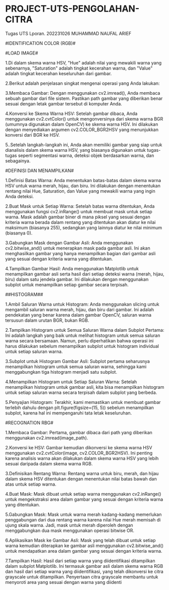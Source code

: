 # PROJECT-UTS-PENGOLAHAN-CITRA
Tugas UTS Lporan. 202231026 MUHAMMAD NAUFAL ARIEF

#IDENTIFICATION COLOR (RGB)#

#LOAD IMAGE#

1.Di dalam skema warna HSV, "Hue" adalah nilai yang mewakili warna yang sebenarnya, "Saturation" adalah tingkat kecerahan warna, dan "Value" adalah tingkat kecerahan keseluruhan dari gambar.

2.Berikut adalah penjelasan singkat mengenai operasi yang Anda lakukan:

3.Membaca Gambar: Dengan menggunakan cv2.imread(), Anda membaca sebuah gambar dari file sistem. Pastikan path gambar yang diberikan benar sesuai dengan letak gambar tersebut di komputer Anda.

4.Konversi ke Skema Warna HSV: Setelah gambar dibaca, Anda menggunakan cv2.cvtColor() untuk mengonversinya dari skema warna BGR (umumnya digunakan dalam OpenCV) ke skema warna HSV. Ini dilakukan dengan menyediakan argumen cv2.COLOR_BGR2HSV yang menunjukkan konversi dari BGR ke HSV.

5..Setelah langkah-langkah ini, Anda akan memiliki gambar yang siap untuk dianalisis dalam skema warna HSV, yang biasanya digunakan untuk tugas-tugas seperti segmentasi warna, deteksi objek berdasarkan warna, dan sebagainya.


#DEFINISI DAN MENAMPILKAN#

1.Definisi Batas Warna: Anda menentukan batas-batas dalam skema warna HSV untuk warna merah, hijau, dan biru. Ini dilakukan dengan menentukan rentang nilai Hue, Saturation, dan Value yang mewakili warna yang ingin Anda deteksi.

2.Buat Mask untuk Setiap Warna: Setelah batas warna ditentukan, Anda menggunakan fungsi cv2.inRange() untuk membuat mask untuk setiap warna. Mask adalah gambar biner di mana piksel yang sesuai dengan kriteria warna berada dalam rentang yang ditentukan akan diatur ke nilai maksimum (biasanya 255), sedangkan yang lainnya diatur ke nilai minimum (biasanya 0).

3.Gabungkan Mask dengan Gambar Asli: Anda menggunakan cv2.bitwise_and() untuk menerapkan mask pada gambar asli. Ini akan menghasilkan gambar yang hanya menampilkan bagian dari gambar asli yang sesuai dengan kriteria warna yang ditentukan.

4.Tampilkan Gambar Hasil: Anda menggunakan Matplotlib untuk menampilkan gambar asli serta hasil dari setiap deteksi warna (merah, hijau, biru) dalam satu jendela gambar. Ini dilakukan dengan menggunakan subplot untuk menampilkan setiap gambar secara terpisah.


##HISTOGRAM##

1.Ambil Saluran Warna untuk Histogram: Anda menggunakan slicing untuk mengambil saluran warna merah, hijau, dan biru dari gambar. Ini adalah pendekatan yang benar karena dalam gambar OpenCV, saluran warna tersusun dalam urutan BGR, bukan RGB.

2.Tampilkan Histogram untuk Semua Saluran Warna dalam Subplot Pertama: Ini adalah langkah yang baik untuk melihat histogram untuk semua saluran warna secara bersamaan. Namun, perlu diperhatikan bahwa operasi ini harus dilakukan sebelum menampilkan subplot untuk histogram individual untuk setiap saluran warna.

3.Subplot untuk Histogram Gambar Asli: Subplot pertama seharusnya menampilkan histogram untuk semua saluran warna, sehingga kami menggabungkan tiga histogram menjadi satu subplot.

4.Menampilkan Histogram untuk Setiap Saluran Warna: Setelah menampilkan histogram untuk gambar asli, kita bisa menampilkan histogram untuk setiap saluran warna secara terpisah dalam subplot yang berbeda.

5.Penyajian Histogram: Terakhir, kami memastikan untuk membuat gambar terlebih dahulu dengan plt.figure(figsize=(15, 5)) sebelum menampilkan subplot, karena hal ini mempengaruhi tata letak keseluruhan.


#RECOGNATION RBG#

1.Membaca Gambar: Pertama, gambar dibaca dari path yang diberikan menggunakan cv2.imread(image_path).

2.Konversi ke HSV: Gambar kemudian dikonversi ke skema warna HSV menggunakan cv2.cvtColor(image, cv2.COLOR_BGR2HSV). Ini penting karena analisis warna akan dilakukan dalam skema warna HSV yang lebih sesuai daripada dalam skema warna RGB.

3.Definisikan Rentang Warna: Rentang warna untuk biru, merah, dan hijau dalam skema HSV ditentukan dengan menentukan nilai batas bawah dan atas untuk setiap warna.

4.Buat Mask: Mask dibuat untuk setiap warna menggunakan cv2.inRange() untuk mengekstraksi area dalam gambar yang sesuai dengan kriteria warna yang ditentukan.

5.Gabungkan Mask: Mask untuk warna merah kadang-kadang memerlukan penggabungan dari dua rentang warna karena nilai Hue merah memisah di ujung skala warna. Jadi, mask untuk merah diperoleh dengan menggabungkan dua mask menggunakan operasi bitwise OR.

6.Aplikasikan Mask ke Gambar Asli: Mask yang telah dibuat untuk setiap warna kemudian diterapkan ke gambar asli menggunakan cv2.bitwise_and() untuk mendapatkan area dalam gambar yang sesuai dengan kriteria warna.

7.Tampilkan Hasil: Hasil dari setiap warna yang diidentifikasi ditampilkan dalam subplot Matplotlib. Ini termasuk gambar asli dalam skema warna RGB dan hasil dari setiap warna yang diidentifikasi, yang telah dikonversi ke citra grayscale untuk ditampilkan. Penyertaan citra grayscale membantu untuk menyoroti area yang sesuai dengan warna yang diidenti
